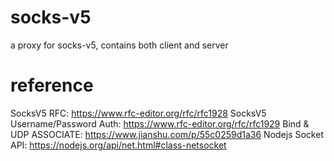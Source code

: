 # socks-v5
a proxy for socks-v5, contains both client and server

# reference 
SocksV5 RFC: https://www.rfc-editor.org/rfc/rfc1928
SocksV5 Username/Password Auth: https://www.rfc-editor.org/rfc/rfc1929
Bind & UDP ASSOCIATE: https://www.jianshu.com/p/55c0259d1a36
Nodejs Socket API: https://nodejs.org/api/net.html#class-netsocket
